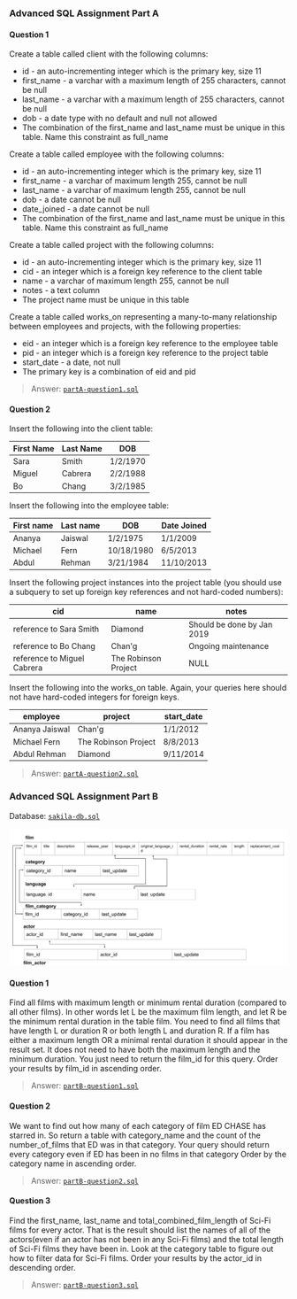 ### Advanced SQL Assignment Part A
#### Question 1
Create a table called client with the following columns:
- id - an auto-incrementing integer which is the primary key, size 11
- first_name - a varchar with a maximum length of 255 characters, cannot be null
- last_name - a varchar with a maximum length of 255 characters, cannot be null
- dob - a date type with no default and null not allowed
- The combination of the first_name and last_name must be unique in this table.  Name this constraint as full_name

Create a table called employee with the following columns:
- id - an auto-incrementing integer which is the primary key, size 11
- first_name - a varchar of maximum length 255, cannot be null
- last_name - a varchar of maximum length 255, cannot be null
- dob - a date cannot be null
- date_joined - a date cannot be null
- The combination of the first_name and last_name must be unique in this table. Name this constraint as full_name

Create a table called project with the following columns:
- id - an auto-incrementing integer which is the primary key, size 11
- cid - an integer which is a foreign key reference to the client table
- name - a varchar of maximum length 255, cannot be null
- notes - a text column
- The project name must be unique in this table

Create a table called works_on representing a many-to-many relationship between employees and projects, with the following properties:
- eid - an integer which is a foreign key reference to the employee table
- pid - an integer which is a foreign key reference to the project table
- start_date - a date, not null
- The primary key is a combination of eid and pid

> Answer: [`partA-question1.sql`](./partA-question1.sql)

#### Question 2
Insert the following into the client table:

| First Name	| Last Name	    | DOB |
| ------------- | ------------- | --- |
| Sara          | Smith	        | 1/2/1970 |
| Miguel	    | Cabrera       | 2/2/1988 |
| Bo            | Chang         | 3/2/1985 |
 
Insert the following into the employee table:

| First name    |	Last name   | DOB | Date Joined |
| ------------- | ------------- | ----| --------- |
| Ananya        | Jaiswal       | 1/2/1975 | 1/1/2009 |
| Michael       | Fern          | 10/18/1980 | 6/5/2013 |
| Abdul         |	Rehman	    | 3/21/1984	| 11/10/2013 |
 
Insert the following project instances into the project table (you should use a subquery to set up foreign key references and not hard-coded numbers):

| cid | name | notes |
| ------------- | ------------- | ------------- |
| reference to Sara Smith | Diamond | Should be done by Jan 2019 |
| reference to Bo Chang	| Chan'g | Ongoing maintenance |
| reference to Miguel Cabrera | The Robinson Project | NULL |
 
Insert the following into the works_on table. Again, your queries here should not have hard-coded integers for foreign keys.

| employee | project | start_date |
| ------------- | ------------- | --- |
| Ananya Jaiswal |	Chan'g | 1/1/2012 |
| Michael Fern | The Robinson Project | 8/8/2013 |
| Abdul Rehman | Diamond | 9/11/2014 |

> Answer: [`partA-question2.sql`](./partA-question2.sql)


### Advanced SQL Assignment Part B
Database: [`sakila-db.sql`](./sakila-db.sql)
<p align="center">
<img src="./sakila-relevant-schema.png" />
</p>

#### Question 1

Find all films with maximum length or minimum rental duration (compared to all other films).
In other words let L be the maximum film length, and let R be the minimum rental duration in the table film.
You need to find all films that have length L or duration R or both length L and duration R.
If a film has either a maximum length OR a minimal rental duration it should appear in the result set.
It does not need to have both the maximum length and the minimum duration.
You just need to return the film_id for this query.
Order your results by film_id in ascending order.

> Answer: [`partB-question1.sql`](./partB-question1.sql)


#### Question 2
We want to find out how many of each category of film ED CHASE has starred in.
So return a table with category_name and the count of the number_of_films that ED was in that category.
Your query should return every category even if ED has been in no films in that category
Order by the category name in ascending order.

> Answer: [`partB-question2.sql`](./partB-question2.sql)

#### Question 3
Find the first_name, last_name and total_combined_film_length of Sci-Fi films for every actor.
That is the result should list the names of all of the actors(even if an actor has not been in any Sci-Fi films) and the total length of Sci-Fi films they have been in.
Look at the category table to figure out how to filter data for Sci-Fi films.
Order your results by the actor_id in descending order.

> Answer: [`partB-question3.sql`](./partB-question3.sql)